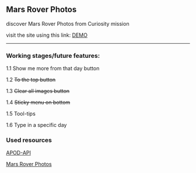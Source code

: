 ## Mars Rover Photos 
<span>discover Mars Rover Photos from Curiosity mission</span>

visit the site using this link: [DEMO](https://kostyrko.github.io/Mars-Rover-Photos)

---

### Working stages/future features:

1.1 Show me more from that day button

1.2 ~~To the top button~~

1.3 ~~Clear all images button~~

1.4 ~~Sticky menu on bottom~~

1.5 Tool-tips

1.6 Type in a specific day


### Used resources

[APOD-API](https://github.com/nasa/apod-api)

[Mars Rover Photos](https://api.nasa.gov/)

